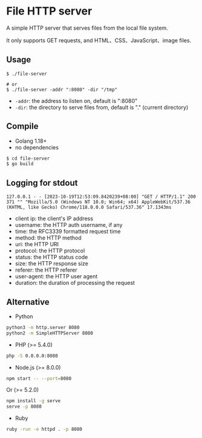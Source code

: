 # File HTTP server

A simple HTTP server that serves files from the local file system.

It only supports GET requests, and HTML、CSS、JavaScript、image files. 

## Usage

```
$ ./file-server

# or
$ ./file-server -addr ":8080" -dir "/tmp"
```
- `-addr`: the address to listen on, default is ":8080"
- `-dir`: the directory to serve files from, default is "." (current directory)

## Compile

- Golang 1.18+
- no dependencies

```bash
$ cd file-server
$ go build
```

## Logging for stdout

```
127.0.0.1 - - [2023-10-19T12:53:09.8420239+08:00] "GET / HTTP/1.1" 200 371 "" "Mozilla/5.0 (Windows NT 10.0; Win64; x64) AppleWebKit/537.36 (KHTML, like Gecko) Chrome/118.0.0.0 Safari/537.36" 17.1343ms
```
- client ip: the client's IP address
- username: the HTTP auth username, if any
- time: the RFC3339 formatted request time
- method: the HTTP method
- uri: the HTTP URI
- protocol: the HTTP protocol
- status: the HTTP status code
- size: the HTTP response size
- referer: the HTTP referer
- user-agent: the HTTP user agent
- duration: the duration of processing the request


## Alternative
- Python
```bash
python3 -m http.server 8080
python2 -m SimpleHTTPServer 8080
```

- PHP (>= 5.4.0)
```bash
php -S 0.0.0.0:8080
```

- Node.js (>= 8.0.0)
```bash
npm start -- --port=8080
```
Or (>= 5.2.0)
```bash
npm install -g serve
serve -p 8080
```

- Ruby
```bash
ruby -run -e httpd . -p 8080
```